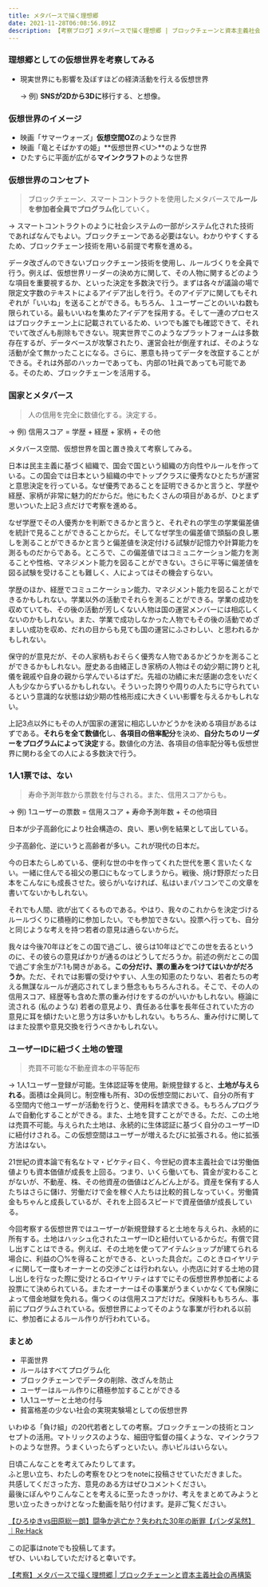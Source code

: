 ```yaml
---
title: メタバースで描く理想郷
date: 2021-11-28T06:08:56.891Z
description: 【考察ブログ】メタバースで描く理想郷 | ブロックチェーンと資本主義社会の再構築
---
```

### 理想郷としての仮想世界を考察してみる

* 現実世界にも影響を及ぼすほどの経済活動を行える仮想世界

    → 例) **SNSが2Dから3Dに**移行する、と想像。
    

### 仮想世界のイメージ

* 映画「サマーウォーズ」**仮想空間OZ**のような世界
* 映画「竜とそばかすの姫」**仮想世界＜U＞**のような世界
* ひたすらに平面が広がる**マインクラフト**のような世界



### 仮想世界のコンセプト

> ブロックチェーン、スマートコントラクトを使用したメタバースで**ルールを参加者全員でプログラム化**していく。

→ スマートコントラクトのように社会システムの一部がシステム化された技術であればなんでもよい。ブロックチェーンである必要はない。わかりやすくするため、ブロックチェーン技術を用いる前提で考察を進める。

データ改ざんのできないブロックチェーン技術を使用し、ルールづくりを全員で行う。例えば、仮想世界リーダーの決め方に関して、その人物に関するどのような項目を重要視するか、といった決定を多数決で行う。まずは各々が議論の場で限定文字数のテキストによるアイデア出しを行う。そのアイデアに関してもそれぞれが「いいね」を送ることができる。もちろん、１ユーザーごとのいいね数も限られている。最もいいねを集めたアイデアを採用する。そして一連のプロセスはブロックチェーン上に記載されているため、いつでも誰でも確認できて、それでいて改ざんも削除もできない。現実世界でこのようなプラットフォームは多数存在するが、データベースが攻撃されたり、運営会社が倒産すれば、そのような活動が全て無かったことになる。さらに、悪意も持ってデータを改竄することができる。それは外部のハッカーであっても、内部の1社員であっても可能である。そのため、ブロックチェーンを活用する。



### 国家とメタバース

> 人の信用を完全に数値化する。決定する。

→ 例) 信用スコア = 学歴 + 経歴 + 家柄 + その他

メタバース空間、仮想世界を国と置き換えて考察してみる。

日本は民主主義に基づく組織で、国会で国という組織の方向性やルールを作っている。この国会では日本という組織の中でトップクラスに優秀なひとたちが運営と意思決定を行っている。なぜ優秀であることを証明できるかと言うと、学歴や経歴、家柄が非常に魅力的だからだ。他にもたくさんの項目があるが、ひとまず思いついた上記３点だけで考察を進める。

なぜ学歴でその人優秀かを判断できるかと言うと、それぞれの学生の学業偏差値を統計で見ることができることからだ。そしてなぜ学生の偏差値で頭脳の良し悪しを測ることができるかと言うと偏差値を決定付ける試験が記憶力や計算能力を測るものだからである。ところで、この偏差値ではコミュニケーション能力を測ることや性格、マネジメント能力を図ることができない。さらに平等に偏差値を図る試験を受けることも難しく、人によってはその機会すらない。

学歴のほか、経歴でコミュニケーション能力、マネジメント能力を図ることができるかもしれない。学業以外の活動でそれらを測ることができる。学業の成功を収めていても、その後の活動が芳しくない人物は国の運営メンバーには相応しくないのかもしれない。また、学業で成功しなかった人物でもその後の活動でめざましい成功を収め、だれの目からも見ても国の運営にふさわしい、と思われるかもしれない。

保守的が意見だが、その人家柄もおそらく優秀な人物であるかどうかを測ることができるかもしれない。歴史ある由緒正しき家柄の人物はその幼少期に誇りと礼儀を親戚や自身の親から学んでいるはずだ。先祖の功績に未だ感謝の念をいだく人も少なからずいるかもしれない。そういった誇りや周りの人たちに守られているという意識的な状態は幼少期の性格形成に大きくいい影響を与えるかもしれない。

上記3点以外にもその人が国家の運営に相応しいかどうかを決める項目があるはずである。**それらを全て数値化**し、**各項目の倍率配分**を決め、**自分たちのリーダーをプログラムによって決定**する。数値化の方法、各項目の倍率配分等も仮想世界に関わる全ての人による多数決で行う。



### 1人1票では、ない

> 寿命予測年数から票数を付与される。また、信用スコアからも。

→ 例) 1ユーザーの票数 = 信用スコア + 寿命予測年数 + その他項目

日本が少子高齢化により社会構造の、良い、悪い例を結果として出している。

少子高齢化、逆にいうと高齢者が多い。これが現代の日本だ。

今の日本たらしめている、便利な世の中を作ってくれた世代を悪く言いたくない。一緒に住んでる祖父の悪口にもなってしまうから。戦後、焼け野原だった日本をこんなにも成長させた。彼らがいなければ、私はいまパソコンでこの文章を書いてないかもしれない。

それでも人間、欲が出てくるものである。やはり、我々のこれからを決定づけるルールづくりに積極的に参加したい。でも参加できない。投票へ行っても、自分と同じような考えを持つ若者の意見は通らないからだ。

我々は今後70年ほどをこの国で過ごし、彼らは10年ほどでこの世を去るというのに、その彼らの意見ばかりが通るのはどうしてだろうか。前述の例だとこの国で過ごす余生が7:1も開きがある。**この分だけ、票の重みをつけてはいかがだろうか**。ただ、それでは影響の受けやすい、人生の知恵のたりない、若者たちの考える無謀なルールが適応されてしまう懸念ももちろんされる。そこで、その人の信用スコア、経歴等も含めた票の重み付けをするのがいいかもしれない。極論に流される (私のような) 若者の意見より、責任ある仕事を長年任されていた方の意見に耳を傾けたいと思う方は多いかもしれない。もちろん、重み付けに関してはまた投票や意見交換を行うべきかもしれない。



### ユーザーIDに紐づく土地の管理

> 売買不可能な不動産資本の平等配布

→ 1人1ユーザー登録が可能。生体認証等を使用。新規登録すると、**土地が与えられる**。面積は全員同じ。制空権も所有、3Dの仮想空間において、自分の所有する空間内で他ユーザーが活動を行うと、使用料を請求できる。もちろんプログラムで自動化することができる。また、土地を貸すことができる。ただ、この土地は売買不可能。与えられた土地は、永続的に生体認証に基づく自分のユーザーIDに紐付けされる。この仮想空間はユーザーが増えるたびに拡張される。他に拡張方法はない。

21世紀の資本論で有名なトマ・ピケティ曰く、今世紀の資本主義社会では労働価値よりも資本価値が成長を上回る。つまり、いくら働いても、賃金が変わることがないが、不動産、株、その他資産の価値はどんどん上がる。資産を保有する人たちはさらに儲け、労働だけで金を稼ぐ人たちは比較的貧しなっていく。労働賃金もちゃんと成長しているが、それを上回るスピードで資産価値が成長している。

今回考察する仮想世界ではユーザーが新規登録すると土地を与えられ、永続的に所有する。土地はハッシュ化されたユーザーIDと紐付いているからだ。有償で貸し出すことはできる。例えば、その土地を使ってアイテムショップが建てられる場合に、利益の〇%を得ることができる、といった具合だ。このときロイヤリティに関して一度もオーナーとの交渉ごとは行われない。小売店に対する土地の貸し出しを行なった際に受けとるロイヤリティはすでにその仮想世界参加者による投票にて決められている。またオーナーはその事業がうまくいかなくても保険によって借金地獄を免れる。傷つくのは信用スコアだけだ。保険料ももちろん、事前にプログラムされている。仮想世界によってそのような事業が行われる以前に、参加者によるルール作りが行われている。



### まとめ

* 平面世界
* ルールはすべてプログラム化
* ブロックチェーンでデータの削除、改ざんを防止
* ユーザーはルール作りに積極参加することができる
* 1人1ユーザーと土地の付与
* 貧富格差の少ない社会の実現実験場としての仮想世界

いわゆる「負け組」の20代若者としての考察。ブロックチェーンの技術とコンセプトの活用。マトリックスのような、細田守監督の描くような、マインクラフトのような世界。うまくいったらずっといたい。赤いピルはいらない。



日頃こんなことを考えてみたりしてます。\
ふと思い立ち、わたしの考察をひとつをnoteに投稿させていただきました。\
共感してくださった方、意見のある方はぜひコメントください。\
最後にぼんやりこんなことを考えるに至ったきっかけ、考えをまとめてみようと思い立ったきっかけとなった動画を貼り付けます。是非ご覧ください。



[【ひろゆきvs田原総一朗】闘争か逃亡か？失われた30年の断罪【パンダ呆然】｜Re:Hack](https://www.youtube.com/watch?t=2835&v=F-jsCm9jbV4&feature=emb_imp_woyt)



この記事はnoteでも投稿してます。\
ぜひ、いいねしていただけると幸いです。

[【考察】メタバースで描く理想郷 | ブロックチェーンと資本主義社会の再構築](https://note.com/jun__note/n/n4a7c89e6c36a)